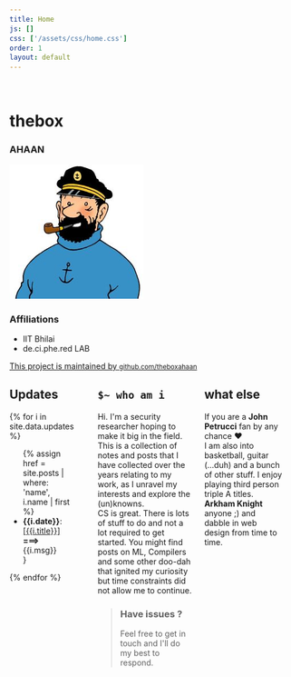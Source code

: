 ```yaml
---
title: Home
js: []
css: ['/assets/css/home.css']
order: 1
layout: default
---
```

<div class="fixbar four columns">
&nbsp;    
</div>
<div class="fixbar-front">
    <div class="spacer"></div>
    <div class="header row">
        <h1 class="header">the<b>box</b></h1>
        <h3 class="header-small">AHAAN</h3>
    </div>
    <div class="row">
        <img class="profile-pic" src="/assets/images/haddock.jpg">
    </div>
    <div class="spacer"></div>
    <div class="contents row">
    <h3>Affiliations</h3>
    <ul>
        <li>IIT Bhilai</li>
        <li>de.ci.phe.red LAB</li>
    </ul>
    </div>
    <!-- <div class="spacer"></div> -->
    <a href="https://github.com/theboxahaan">
        <div class="foot row">
            <span>This project is maintained by</span>
            <small><span class="gituser">github.com/theboxahaan</span></small>
        </div>
    </a>
</div>
<div class="material eight columns">
    <div class="row">
        <h2>Updates</h2>
        <div class="updates">
        {% for i in site.data.updates %}
            <ul>
                {% assign href = site.posts | where: 'name', i.name | first %}
                <li><b>{{i.date}}</b>: <a href="{{href.url | absolute_url }}">[{{i.title}}]</a><br> <b>===></b> {{i.msg}}</li>
                }
            </ul>
        {% endfor %}
        </div>
    </div>
    <div class="spacer"></div>
    <div class="row">
        <h2><code>$~ who am i</code></h2>
        <p> Hi.
        I'm a security researcher hoping to make it big in the field. This is a collection of notes and posts that I have collected over the years relating to my work, as I unravel my interests and explore the (un)knowns.<br>
        CS is great. There is lots of stuff to do and not a lot required to get started. You might find posts on ML, Compilers and some other doo-dah that ignited my curiosity but time constraints did not allow me to continue.
        </p>
        <blockquote><h3>Have issues ?</h3>
        <p>Feel free to get in touch and I'll do my best to respond.</p></blockquote>
    </div>
    <!-- <div class="spacer"></div> -->
    <div class="row">
        <h2>what else</h2>
        <p>If you are a <b>John Petrucci</b> fan by any chance ♥<br>
        I am also into basketball, guitar (...duh) and a bunch of other stuff. I enjoy playing third person triple A titles. <b>Arkham Knight</b> anyone ;) and dabble in web design from time to time.
        </p>
    </div>
    <div class="spacer"></div>
    <!-- <div class="row">
        <blockquote>
        <h3>acknowledgements</h3>
        <p> Credits to <code>Hergé(1941)</code> for giving us Captain Haddock. I hope this qualifies as fair use. Shout out to the maintainers of <a href="http://getskeleton.com/"><code>skeleton css</code></a>boilerplate & <a href="https://buttons.github.io/"><code>GitHub:Buttons</code></a>. Finally, this jekyll theme is inspired by one from <a href="https://github.com/orderedlist"><code>orderedlist</code></a>
        </p>
        </blockquote>
    </div> -->
</div>
